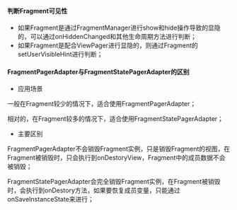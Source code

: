 #### 判断Fragment可见性

* 如果Fragment是通过FragmentManager进行show和hide操作导致的显隐的，可以通过onHiddenChanged和其他生命周期方法进行判断；
* 如果Fragment是配合ViewPager进行显隐的，则通过Fragment的setUserVisibleHint进行判断；

#### FragmentPagerAdapter与FragmentStatePagerAdapter的区别

* 应用场景

一般在Fragment较少的情况下，适合使用FragmentPagerAdapter；

相对的，在Fragment较多的情况下，适合使用FragmentStatePagerAdapter；

* 主要区别

FragmentPagerAdapter不会销毁Fragment实例，只是销毁Fragment的视图，在Fragment被销毁时，只会执行到onDestoryView，Fragment中的成员数据不会被销毁；

FragmentStatePagerAdapter会完全销毁Fragment实例，在Fragment被销毁时，会执行到onDestory方法，如果要恢复成员变量，只能通过onSaveInstanceState来进行；

#### 



